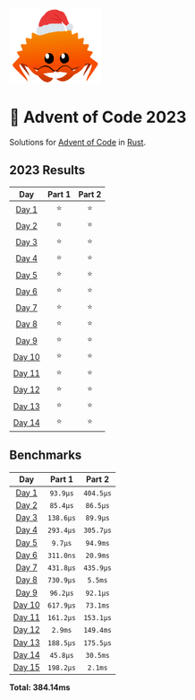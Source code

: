 <img src="./.assets/christmas_ferris.png" width="164">

# 🎄 Advent of Code 2023

Solutions for [Advent of Code](https://adventofcode.com/) in [Rust](https://www.rust-lang.org/).

<!--- advent_readme_stars table --->
## 2023 Results

| Day | Part 1 | Part 2 |
| :---: | :---: | :---: |
| [Day 1](https://adventofcode.com/2023/day/1) | ⭐ | ⭐ |
| [Day 2](https://adventofcode.com/2023/day/2) | ⭐ | ⭐ |
| [Day 3](https://adventofcode.com/2023/day/3) | ⭐ | ⭐ |
| [Day 4](https://adventofcode.com/2023/day/4) | ⭐ | ⭐ |
| [Day 5](https://adventofcode.com/2023/day/5) | ⭐ | ⭐ |
| [Day 6](https://adventofcode.com/2023/day/6) | ⭐ | ⭐ |
| [Day 7](https://adventofcode.com/2023/day/7) | ⭐ | ⭐ |
| [Day 8](https://adventofcode.com/2023/day/8) | ⭐ | ⭐ |
| [Day 9](https://adventofcode.com/2023/day/9) | ⭐ | ⭐ |
| [Day 10](https://adventofcode.com/2023/day/10) | ⭐ | ⭐ |
| [Day 11](https://adventofcode.com/2023/day/11) | ⭐ | ⭐ |
| [Day 12](https://adventofcode.com/2023/day/12) | ⭐ | ⭐ |
| [Day 13](https://adventofcode.com/2023/day/13) | ⭐ | ⭐ |
| [Day 14](https://adventofcode.com/2023/day/14) | ⭐ | ⭐ |
<!--- advent_readme_stars table --->

<!--- benchmarking table --->
## Benchmarks

| Day | Part 1 | Part 2 |
| :---: | :---: | :---:  |
| [Day 1](./src/bin/01.rs) | `93.9µs` | `404.5µs` |
| [Day 2](./src/bin/02.rs) | `85.4µs` | `86.5µs` |
| [Day 3](./src/bin/03.rs) | `138.6µs` | `89.9µs` |
| [Day 4](./src/bin/04.rs) | `293.4µs` | `305.7µs` |
| [Day 5](./src/bin/05.rs) | `9.7µs` | `94.9ms` |
| [Day 6](./src/bin/06.rs) | `311.0ns` | `20.9ms` |
| [Day 7](./src/bin/07.rs) | `431.8µs` | `435.9µs` |
| [Day 8](./src/bin/08.rs) | `730.9µs` | `5.5ms` |
| [Day 9](./src/bin/09.rs) | `96.2µs` | `92.1µs` |
| [Day 10](./src/bin/10.rs) | `617.9µs` | `73.1ms` |
| [Day 11](./src/bin/11.rs) | `161.2µs` | `153.1µs` |
| [Day 12](./src/bin/12.rs) | `2.9ms` | `149.4ms` |
| [Day 13](./src/bin/13.rs) | `188.5µs` | `175.5µs` |
| [Day 14](./src/bin/14.rs) | `45.8µs` | `30.5ms` |
| [Day 15](./src/bin/15.rs) | `198.2µs` | `2.1ms` |

**Total: 384.14ms**
<!--- benchmarking table --->
